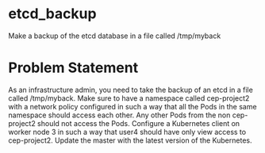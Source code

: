 # etcd_backup
Make a backup of the etcd database in a file called /tmp/myback

# Problem Statement
As an infrastructure admin, you need to take the backup of an etcd in a file called /tmp/myback. Make sure to have a namespace called cep-project2 with a network policy configured in such a way that all the Pods in the same namespace should access each other. Any other Pods from the non cep-project2 should not access the Pods. Configure a Kubernetes client on worker node 3 in such a way that user4 should have only view access to cep-project2. Update the master with the latest version of the Kubernetes.

